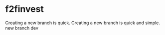 # f2finvest
Creating a new branch is quick.
Creating a new branch is quick and simple.
new branch dev